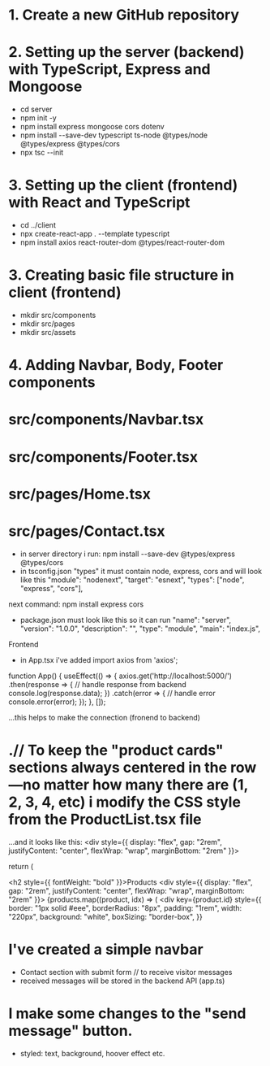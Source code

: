 # 1. Create a new GitHub repository 
# 2. Setting up the server (backend) with TypeScript, Express and Mongoose
- cd server
- npm init -y
- npm install express mongoose cors dotenv
- npm install --save-dev typescript ts-node @types/node @types/express @types/cors
- npx tsc --init

# 3. Setting up the client (frontend) with React and TypeScript
- cd ../client
- npx create-react-app . --template typescript
- npm install axios react-router-dom @types/react-router-dom

# 3. Creating basic file structure in client (frontend)
- mkdir src/components
- mkdir src/pages
- mkdir src/assets

# 4. Adding Navbar, Body, Footer components 
# src/components/Navbar.tsx
# src/components/Footer.tsx
# src/pages/Home.tsx
# src/pages/Contact.tsx

- in server directory i run:
npm install --save-dev @types/express @types/cors
- in tsconfig.json "types" it must contain node, express, cors and will look like this
  "module": "nodenext",
  "target": "esnext",
  "types": ["node", "express", "cors"],

next command:
npm install express cors

- package.json must look like this so it can run
  "name": "server",
  "version": "1.0.0",
  "description": "",
  "type": "module",
  "main": "index.js",

Frontend

- in App.tsx i've added 
import axios from 'axios';

function App() {
  useEffect(() => {
    axios.get('http://localhost:5000/')
      .then(response => {
        // handle response from backend
        console.log(response.data);
      })
      .catch(error => {
        // handle error
        console.error(error);
      });
  }, []);

...this helps to make the connection (fronend to backend)

# .// To keep the "product cards" sections always centered in the row—no matter how many there are (1, 2, 3, 4, etc) i modify the CSS style from the ProductList.tsx file

...and it looks like this: <div style={{ display: "flex", gap: "2rem", justifyContent: "center", flexWrap: "wrap", marginBottom: "2rem" }}>

return (
    <div>
      <h2 style={{ fontWeight: "bold" }}>Products</h2>
      <div style={{ display: "flex", gap: "2rem", justifyContent: "center", flexWrap: "wrap", marginBottom: "2rem" }}>
        {products.map((product, idx) => (
          <div
            key={product.id}
            style={{
              border: "1px solid #eee",
              borderRadius: "8px",
              padding: "1rem",
              width: "220px",
              background: "white",
              boxSizing: "border-box",
            }}

# I've created a simple navbar
- Contact section with submit form
// to receive visitor messages
- received messages will be stored in the backend API (app.ts) 

# I make some changes to the "send message" button. 
- styled: text, background, hoover effect etc.

